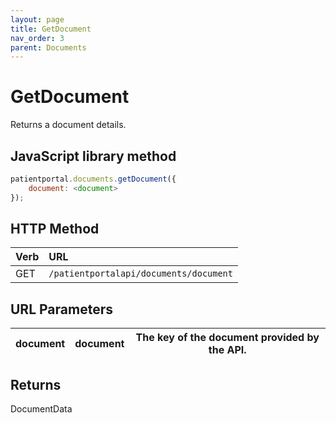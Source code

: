 ```yaml
---
layout: page
title: GetDocument
nav_order: 3
parent: Documents
---
```


# GetDocument

Returns a document details.

## JavaScript library method

```javascript
patientportal.documents.getDocument({
    document: <document>
});
```

## HTTP Method

| Verb | URL                                               |
|:-----|:--------------------------------------------------|
| GET | `/patientportalapi/documents/document` |

## URL Parameters

| document | document | The key of the document provided by the API. |
| --- | --- | --- |

## Returns

DocumentData
